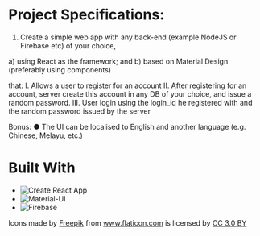 # Project Specifications:
1)	Create a simple web app with any back-end (example NodeJS or Firebase etc) of your choice,

a)	using React as the framework; and
b)	based on Material Design (preferably using components)

  that:
I.	Allows a user to register for an account
II.	After registering for an account, server create this account in any DB of your choice, and issue a random password.
III.	User login using the login_id he registered with and the random password issued by the server

  Bonus:
●	The UI can be localised to English and another language (e.g. Chinese, Melayu, etc.)

# Built With
* ![Create React App](https://github.com/facebookincubator/create-react-app)
* ![Material-UI](http://www.material-ui.com)
* ![Firebase](https://firebase.google.com/)

<div>Icons made by <a href="http://www.freepik.com" title="Freepik">Freepik</a> from <a href="https://www.flaticon.com/" title="Flaticon">www.flaticon.com</a> is licensed by <a href="http://creativecommons.org/licenses/by/3.0/" title="Creative Commons BY 3.0" target="_blank">CC 3.0 BY</a></div>
